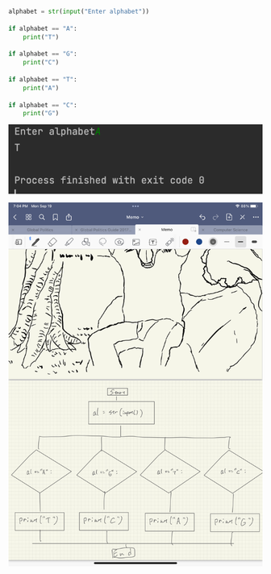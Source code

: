 ```.py

alphabet = str(input("Enter alphabet"))

if alphabet == "A":
    print("T")

if alphabet == "G":
    print("C")

if alphabet == "T":
    print("A")

if alphabet == "C":
    print("G")

```

![solution to the quiz](003.png)

![flow chart](003fc.png)
